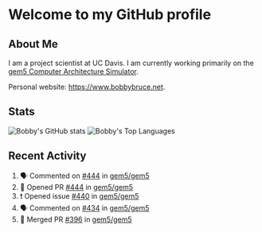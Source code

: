 # Welcome to my GitHub profile

## About Me

I am a project scientist at UC Davis. I am currently working primarily on the [gem5 Computer Architecture Simulator](https://github.com/gem5).

Personal website: <https://www.bobbybruce.net>.

## Stats

![Bobby's GitHub stats](https://github-readme-stats.vercel.app/api?username=bobbyrbruce&show_icons=true&theme=responsive&include_all_commits=true&count_private=true&show=reviews&disable_animations=true)
![Bobby's Top Languages ](https://github-readme-stats.vercel.app/api/top-langs/?username=bobbyrbruce&layout=compact&theme=responsive&count_private=true&langs_count=10&disable_animations=true)

## Recent Activity

<!--START_SECTION:activity-->
1. 🗣 Commented on [#444](https://github.com/gem5/gem5/pull/444#issuecomment-1759745346) in [gem5/gem5](https://github.com/gem5/gem5)
2. 💪 Opened PR [#444](https://github.com/gem5/gem5/pull/444) in [gem5/gem5](https://github.com/gem5/gem5)
3. ❗ Opened issue [#440](https://github.com/gem5/gem5/issues/440) in [gem5/gem5](https://github.com/gem5/gem5)
4. 🗣 Commented on [#434](https://github.com/gem5/gem5/issues/434#issuecomment-1758497578) in [gem5/gem5](https://github.com/gem5/gem5)
5. 🎉 Merged PR [#396](https://github.com/gem5/gem5/pull/396) in [gem5/gem5](https://github.com/gem5/gem5)
<!--END_SECTION:activity-->
